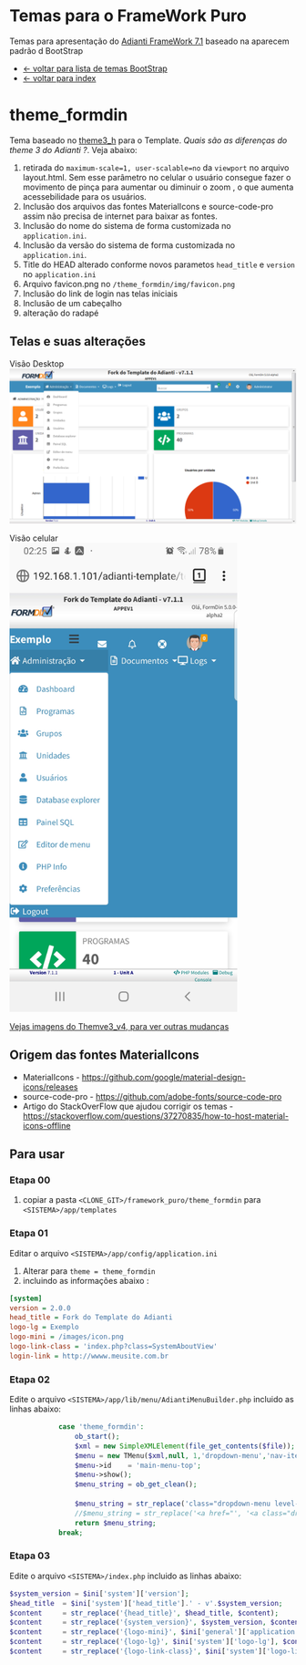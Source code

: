 # Temas para o FrameWork Puro
Temas para apresentação do [Adianti FrameWork 7.1](https://www.adianti.com.br/) baseado na aparecem padrão d BootStrap

* [<- voltar para lista de temas BootStrap](../framework_puro.md)
* [<- voltar para index](../../README.md)


# theme_formdin
Tema baseado no [theme3_h](../bootstrap_theme3_h.md) para o Template. *Quais são as diferenças do theme 3 do Adianti ?*. Veja abaixo:

1. retirada do `maximum-scale=1, user-scalable=no` da `viewport` no arquivo layout.html. Sem esse parâmetro no celular o usuário consegue fazer o movimento de pinça para aumentar ou diminuir o zoom , o que aumenta acessebilidade para os usuários.
1. Inclusão dos arquivos das fontes MaterialIcons e source-code-pro assim não precisa de internet para baixar as fontes. 
1. Inclusão do nome do sistema de forma customizada no `application.ini`.
1. Inclusão da versão do sistema de forma customizada no `application.ini`.
1. Title do HEAD alterado conforme novos parametos `head_title` e `version` no `application.ini`
1. Arquivo favicon.png no `/theme_formdin/img/favicon.png`
1. Inclusão do link de login nas telas iniciais
1. Inclusão de um cabeçalho
1. alteração do radapé


## Telas e suas alterações
Visão Desktop
![Theme_formdin](../img/theme_formdin.png)

Visão celular
<br><img src="../img/theme_formdin_celular.png" width="400" />

[Vejas imagens do Themve3_v4, para ver outras mudanças](bootstrap_theme3_v4.md#theme3_v4)

## Origem das fontes MaterialIcons
* MaterialIcons - https://github.com/google/material-design-icons/releases
* source-code-pro - https://github.com/adobe-fonts/source-code-pro
* Artigo do StackOverFlow que ajudou corrigir os temas - https://stackoverflow.com/questions/37270835/how-to-host-material-icons-offline


## Para usar 

### Etapa 00

1. copiar a pasta `<CLONE_GIT>/framework_puro/theme_formdin` para `<SISTEMA>/app/templates`

### Etapa 01 
Editar o arquivo `<SISTEMA>/app/config/application.ini`

1. Alterar para `theme = theme_formdin`
1. incluindo as informações abaixo : 
```ini
[system]
version = 2.0.0
head_title = Fork do Template do Adianti
logo-lg = Exemplo
logo-mini = /images/icon.png
logo-link-class = 'index.php?class=SystemAboutView'
login-link = http://wwww.meusite.com.br
```
### Etapa 02
Edite o arquivo `<SISTEMA>/app/lib/menu/AdiantiMenuBuilder.php` incluido as linhas abaixo:
```php
            case 'theme_formdin':
                ob_start();
                $xml = new SimpleXMLElement(file_get_contents($file));
                $menu = new TMenu($xml,null, 1,'dropdown-menu','nav-item dropdown','nav-link dropdown-toggle');
                $menu->id    = 'main-menu-top';
                $menu->show();
                $menu_string = ob_get_clean();
                
                $menu_string = str_replace('class="dropdown-menu level-1" id="main-menu-top"', 'class="nav navbar-nav" id="main-menu-top"', $menu_string);
                //$menu_string = str_replace('<a href="', '<a class="dropdown-item" href="', $menu_string);
                return $menu_string;
            break;
```

### Etapa 03
Edite o arquivo `<SISTEMA>/index.php` incluido as linhas abaixo:
```php
$system_version = $ini['system']['version'];
$head_title  = $ini['system']['head_title'].' - v'.$system_version;
$content     = str_replace('{head_title}', $head_title, $content);
$content     = str_replace('{system_version}', $system_version, $content);
$content     = str_replace('{logo-mini}', $ini['general']['application'], $content);
$content     = str_replace('{logo-lg}', $ini['system']['logo-lg'], $content);
$content     = str_replace('{logo-link-class}', $ini['system']['logo-link-class'], $content);
```